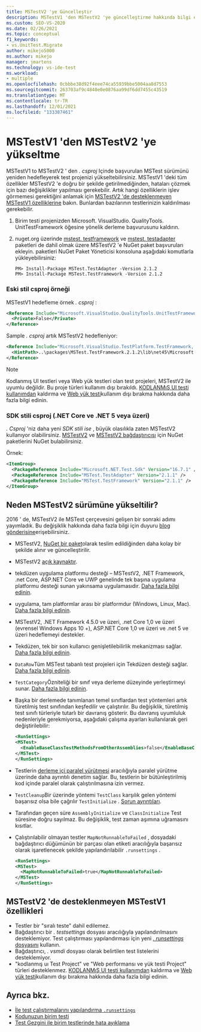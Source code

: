 ```yaml
---
title: MSTestV2 'ye Güncelleştir
description: MSTestV1 'den MSTestV2 'ye güncelleştirme hakkında bilgi edinin
ms.custom: SEO-VS-2020
ms.date: 02/26/2021
ms.topic: conceptual
f1_keywords:
- vs.UnitTest.Migrate
author: mikejo5000
ms.author: mikejo
manager: jmartens
ms.technology: vs-ide-test
ms.workload:
- multiple
ms.openlocfilehash: 0cbbbe38d92f4eee74ca55939bbe5004aa8d7553
ms.sourcegitcommit: 263703af9c4840e0e0876aa99df6dd7455c43519
ms.translationtype: MT
ms.contentlocale: tr-TR
ms.lasthandoff: 12/01/2021
ms.locfileid: "133387461"
---
```

# <a name="upgrade-from-mstestv1-to-mstestv2"></a>MSTestV1 'den MSTestV2 'ye yükseltme

MSTestV1 to MSTestV2 ' den *. csproj* Içinde başvurulan MSTest sürümünü yeniden hedefleyerek test projenizi yükseltebilirsiniz. MSTestV1 'deki tüm özellikler MSTestV2 'e doğru bir şekilde getirilmediğinden, hataları çözmek için bazı değişiklikler yapılması gerekebilir. Artık hangi özelliklerin işlev görmemesi gerektiğini anlamak için [MSTestV2 'de desteklenmeyen MSTestV1 özelliklerine](#mstestv1-features-that-are-not-supported-in-mstestv2) bakın. Bunlardan bazılarının testlerinizin kaldırılması gerekebilir.

1. Birim testi projenizden Microsoft. VisualStudio. QualityTools. UnitTestFramework öğesine yönelik derleme başvurusunu kaldırın.
2. nuget.org üzerinde [mstest. testframework](https://www.nuget.org/packages/MSTest.TestFramework) ve [mstest. testadapter](https://www.nuget.org/packages/MSTest.TestAdapter/) paketleri de dahil olmak üzere MSTestV2 'e NuGet paket başvuruları ekleyin. paketleri NuGet Paket Yöneticisi konsoluna aşağıdaki komutlarla yükleyebilirsiniz:

    ```console
    PM> Install-Package MSTest.TestAdapter -Version 2.1.2
    PM> Install-Package MSTest.TestFramework -Version 2.1.2
    ```

### <a name="old-style-csproj-example"></a>Eski stil csproj örneği

MSTestV1 hedefleme örnek *. csproj* :

```xml
<Reference Include="Microsoft.VisualStudio.QualityTools.UnitTestFramework, Version=10.0.0.0, Culture=neutral, PublicKeyToken=b03f5f7f11d50a3a, processorArchitecture=MSIL">
  <Private>False</Private>
</Reference>
```

Sample *. csproj* artık MSTestV2 hedefleniyor:

```xml
<Reference Include="Microsoft.VisualStudio.TestPlatform.TestFramework, Version=14.0.0.0, Culture=neutral, PublicKeyToken=b03f5f7f11d50a3a, processorArchitecture=MSIL">
  <HintPath>..\packages\MSTest.TestFramework.2.1.2\lib\net45\Microsoft.VisualStudio.TestPlatform.TestFramework.dll</HintPath>
</Reference>
```

> [!NOTE]
> Kodlanmış UI testleri veya Web yük testleri olan test projeleri, MSTestV2 ile uyumlu değildir. Bu proje türleri kullanım dışı bırakıldı. [KODLANMıŞ UI testi kullanımdan](https://devblogs.microsoft.com/devops/changes-to-coded-ui-test-in-visual-studio-2019/) kaldırma ve [Web yük testi](https://devblogs.microsoft.com/devops/cloud-based-load-testing-service-eol/)kullanım dışı bırakma hakkında daha fazla bilgi edinin.

### <a name="sdk-style-csproj-net-core-and-net-5-or-later"></a>SDK stili csproj (.NET Core ve .NET 5 veya üzeri)

*. Csproj* 'niz daha yeni *SDK stili ise* , büyük olasılıkla zaten MSTestV2 kullanıyor olabilirsiniz. [MSTestV2](https://www.nuget.org/packages/MSTest.TestFramework) ve [MSTestV2 bağdaştırıcısı](https://www.nuget.org/packages/MSTest.TestAdapter/) için NuGet paketlerini NuGet bulabilirsiniz.

Örnek:

```xml
<ItemGroup>
  <PackageReference Include="Microsoft.NET.Test.Sdk" Version="16.7.1" />
  <PackageReference Include="MSTest.TestAdapter" Version="2.1.1" />
  <PackageReference Include="MSTest.TestFramework" Version="2.1.1" />
</ItemGroup>
```

## <a name="why-upgrade-to-mstestv2"></a>Neden MSTestV2 sürümüne yükseltilir?

2016 ' de, MSTestV2 ile MSTest çerçevesini gelişen bir sonraki adımı yayımladık. Bu değişiklik hakkında daha fazla bilgi için duyuru [blog gönderisine](https://devblogs.microsoft.com/devops/taking-the-mstest-framework-forward-with-mstest-v2/)erişebilirsiniz.

* MSTestV2, [NuGet bir paket](https://www.nuget.org/packages/MSTest.TestFramework/)olarak teslim edildiğinden daha kolay bir şekilde alınır ve güncelleştirilir.
* MSTestV2 [açık kaynaktır](https://github.com/microsoft/testfx).
* tekdüzen uygulama platformu desteği – MSTestV2, .NET Framework, .net Core, ASP.NET Core ve UWP genelinde tek başına uygulama platformu desteği sunan yakınsama uygulamasıdır. [Daha fazla bilgi edinin](https://blogs.msdn.microsoft.com/devops/2016/09/01/announcing-mstest-v2-framework-support-for-net-core-1-0-rtm/).
* uygulama, tam platformlar arası bir platformdur (Windows, Linux, Mac). [Daha fazla bilgi edinin](https://blogs.msdn.microsoft.com/devops/2017/04/05/mstest-v2-is-open-source/).
* MSTestV2, .NET Framework 4.5.0 ve üzeri, .net Core 1,0 ve üzeri (evrensel Windows Apps 10 +), ASP.NET Core 1,0 ve üzeri ve .net 5 ve üzeri hedeflemeyi destekler.
* Tekdüzen, tek bir son kullanıcı genişletilebilirlik mekanizması sağlar. [Daha fazla bilgi edinin](https://blogs.msdn.microsoft.com/devops/2017/07/18/extending-mstest-v2/).
* `DataRow`Tüm MSTest tabanlı test projeleri için Tekdüzen desteği sağlar. [Daha fazla bilgi edinin](https://blogs.msdn.microsoft.com/devops/2017/02/25/mstest-v2-now-and-ahead/).
* `TestCategory`Özniteliği bir sınıf veya derleme düzeyinde yerleştirmeyi sunar. [Daha fazla bilgi edinin](https://blogs.msdn.microsoft.com/devops/2017/02/25/mstest-v2-now-and-ahead/).
* Başka bir derlemede tanımlanan temel sınıflardan test yöntemleri artık türetilmiş test sınıfından keşfedilir ve çalıştırılır. Bu değişiklik, türetilmiş test sınıfı türleriyle tutarlı bir davranış gösterir. Bu davranış uyumluluk nedenleriyle gerekmiyorsa, aşağıdaki çalışma ayarları kullanılarak geri değiştirilebilir:

    ```xml
    <RunSettings>    
    <MSTest> 
      <EnableBaseClassTestMethodsFromOtherAssemblies>false</EnableBaseClassTestMethodsFromOtherAssemblies> 
    </MSTest> 
    </RunSettings>
    ```

* Testlerin [derleme içi paralel yürütmesi](https://github.com/Microsoft/testfx-docs/blob/master/RFCs/004-In-Assembly-Parallel-Execution.md) aracılığıyla paralel yürütme üzerinde daha ayrıntılı denetim sağlar. Bu, testlerin bir bütünleştirilmiş kod içinde paralel olarak çalıştırılmasına izin vermez.
* `TestCleanup`Bir üzerinde yöntemi `TestClass` karşılık gelen yöntemi başarısız olsa bile çağrılır `TestInitialize` . [Sorun ayrıntıları](https://github.com/Microsoft/testfx/issues/250).
* Tarafından geçen süre `AssemblyInitialize` ve `ClassInitialize` Test süresine doğru sayılmaz. Bu değişiklik, test zaman aşımına uğramasını kısıtlar.
* Çalıştırılabilir olmayan testler `MapNotRunnableToFailed` , dosyadaki bağdaştırıcı düğümünün bir parçası olan etiketi aracılığıyla başarısız olarak işaretlenecek şekilde yapılandırılabilir `.runsettings` .

    ```xml
    <RunSettings>    
    <MSTest> 
      <MapNotRunnableToFailed>true</MapNotRunnableToFailed> 
    </MSTest> 
    </RunSettings>
    ```

## <a name="mstestv1-features-that-are-not-supported-in-mstestv2"></a>MSTestV2 'de desteklenmeyen MSTestV1 özellikleri

*   Testler bir "sıralı teste" dahil edilemez.
*   Bağdaştırıcı bir *. testsettings* dosyası aracılığıyla yapılandırılmasını desteklemiyor. Test çalıştırması yapılandırması için yeni [ *. runsettings* dosyasını](../test/configure-unit-tests-by-using-a-dot-runsettings-file.md) kullanın.
*   Bağdaştırıcı, *. vsmdi* dosyası olarak belirtilen test listelerini desteklemiyor.
*   "kodlanmış uı Test Project" ve "Web performansı ve yük testi Project" türleri desteklenmez. [KODLANMıŞ UI testi kullanımdan](https://devblogs.microsoft.com/devops/changes-to-coded-ui-test-in-visual-studio-2019/) kaldırma ve [Web yük testi](https://devblogs.microsoft.com/devops/cloud-based-load-testing-service-eol/)kullanım dışı bırakma hakkında daha fazla bilgi edinin.

## <a name="see-also"></a>Ayrıca bkz.

- [İle test çalıştırmalarını yapılandırma `.runsettings`](../test/configure-unit-tests-by-using-a-dot-runsettings-file.md)
- [Kodunuzun birim testi](../test/unit-test-your-code.md)
- [Test Gezgini ile birim testlerinde hata ayıklama](../test/debug-unit-tests-with-test-explorer.md)
